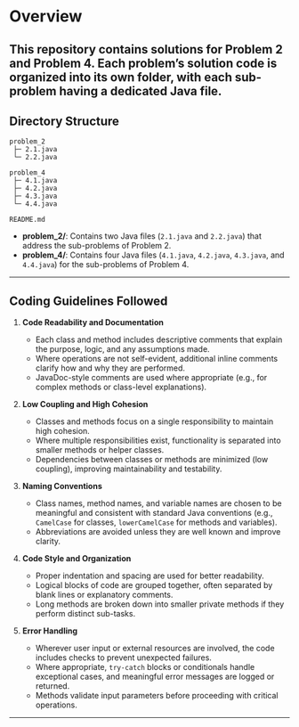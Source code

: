 # Overview

This repository contains solutions for **Problem 2** and **Problem 4**. Each problem’s solution code is organized into its own folder, with each sub-problem having a dedicated Java file.
---

## Directory Structure

```
problem_2
 ├─ 2.1.java
 └─ 2.2.java

problem_4
 ├─ 4.1.java
 ├─ 4.2.java
 ├─ 4.3.java
 └─ 4.4.java

README.md
```

- **problem_2/**: Contains two Java files (`2.1.java` and `2.2.java`) that address the sub-problems of Problem 2.  
- **problem_4/**: Contains four Java files (`4.1.java`, `4.2.java`, `4.3.java`, and `4.4.java`) for the sub-problems of Problem 4.

---

## Coding Guidelines Followed

1. **Code Readability and Documentation**  
   - Each class and method includes descriptive comments that explain the purpose, logic, and any assumptions made.  
   - Where operations are not self-evident, additional inline comments clarify how and why they are performed.  
   - JavaDoc-style comments are used where appropriate (e.g., for complex methods or class-level explanations).

2. **Low Coupling and High Cohesion**  
   - Classes and methods focus on a single responsibility to maintain high cohesion.  
   - Where multiple responsibilities exist, functionality is separated into smaller methods or helper classes.  
   - Dependencies between classes or methods are minimized (low coupling), improving maintainability and testability.

3. **Naming Conventions**  
   - Class names, method names, and variable names are chosen to be meaningful and consistent with standard Java conventions (e.g., `CamelCase` for classes, `lowerCamelCase` for methods and variables).  
   - Abbreviations are avoided unless they are well known and improve clarity.

4. **Code Style and Organization**  
   - Proper indentation and spacing are used for better readability.  
   - Logical blocks of code are grouped together, often separated by blank lines or explanatory comments.  
   - Long methods are broken down into smaller private methods if they perform distinct sub-tasks.

5. **Error Handling**  
   - Wherever user input or external resources are involved, the code includes checks to prevent unexpected failures.  
   - Where appropriate, `try-catch` blocks or conditionals handle exceptional cases, and meaningful error messages are logged or returned.  
   - Methods validate input parameters before proceeding with critical operations.

---
